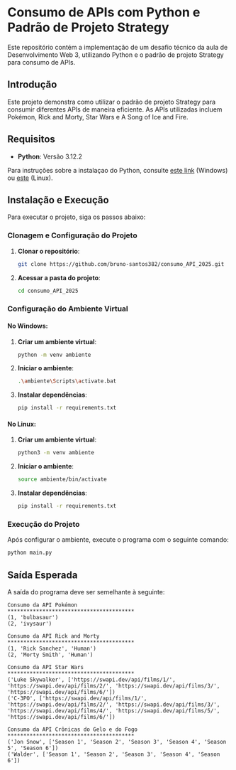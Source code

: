 # Consumo de APIs com Python e Padrão de Projeto Strategy

Este repositório contém a implementação de um desafio técnico da aula de Desenvolvimento Web 3, utilizando Python e o padrão de projeto Strategy para consumo de APIs.

## Introdução

Este projeto demonstra como utilizar o padrão de projeto Strategy para consumir diferentes APIs de maneira eficiente. As APIs utilizadas incluem Pokémon, Rick and Morty, Star Wars e A Song of Ice and Fire.

## Requisitos

- **Python**: Versão 3.12.2

Para instruções sobre a instalaçao do Python, consulte [este link](https://python.org.br/instalacao-windows/) (Windows) ou [este](https://python.org.br/instalacao-linux/) (Linux).

## Instalação e Execução

Para executar o projeto, siga os passos abaixo:

### Clonagem e Configuração do Projeto

1. **Clonar o repositório**:
   ```bash
   git clone https://github.com/bruno-santos382/consumo_API_2025.git
   ```

2. **Acessar a pasta do projeto**:
   ```bash
   cd consumo_API_2025
   ```

### Configuração do Ambiente Virtual

#### No Windows:

1. **Criar um ambiente virtual**:
   ```bash
   python -m venv ambiente
   ```

2. **Iniciar o ambiente**:
   ```bash
   .\ambiente\Scripts\activate.bat
   ```

3. **Instalar dependências**:
   ```bash
   pip install -r requirements.txt
   ```

#### No Linux:

1. **Criar um ambiente virtual**:
   ```bash
   python3 -m venv ambiente
   ```

2. **Iniciar o ambiente**:
   ```bash
   source ambiente/bin/activate
   ```

3. **Instalar dependências**:
   ```bash
   pip install -r requirements.txt
   ```

### Execução do Projeto

Após configurar o ambiente, execute o programa com o seguinte comando:
```bash
python main.py
```

## Saída Esperada

A saída do programa deve ser semelhante à seguinte:

```console
Consumo da API Pokémon
****************************************
(1, 'bulbasaur')
(2, 'ivysaur')

Consumo da API Rick and Morty
****************************************
(1, 'Rick Sanchez', 'Human')
(2, 'Morty Smith', 'Human')

Consumo da API Star Wars
****************************************
('Luke Skywalker', ['https://swapi.dev/api/films/1/', 'https://swapi.dev/api/films/2/', 'https://swapi.dev/api/films/3/', 'https://swapi.dev/api/films/6/'])
('C-3PO', ['https://swapi.dev/api/films/1/', 'https://swapi.dev/api/films/2/', 'https://swapi.dev/api/films/3/', 'https://swapi.dev/api/films/4/', 'https://swapi.dev/api/films/5/', 'https://swapi.dev/api/films/6/'])

Consumo da API Crônicas do Gelo e do Fogo
****************************************
('Jon Snow', ['Season 1', 'Season 2', 'Season 3', 'Season 4', 'Season 5', 'Season 6'])
('Walder', ['Season 1', 'Season 2', 'Season 3', 'Season 4', 'Season 6'])
```
